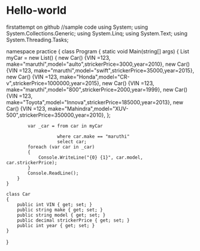 # Hello-world
firstattempt on github
//sample code
using System;
using System.Collections.Generic;
using System.Linq;
using System.Text;
using System.Threading.Tasks;

namespace practice
{
    class Program
    {
        static void Main(string[] args)
        {
            List<Car> myCar = new List<Car>()
          {
              new Car() {VIN =123, make="maruthi",model="aulto",strickerPrice=3000,year=2010},
              new Car() {VIN =123, make="maruthi",model="swift",strickerPrice=35000,year=2015},
              new Car() {VIN =123, make="Honda",model="CR-v",strickerPrice=1000000,year=2015},
              new Car() {VIN =123, make="maruthi",model="800",strickerPrice=2000,year=1999},
              new Car() {VIN =123, make="Toyota",model="Innova",strickerPrice=185000,year=2013},
              new Car() {VIN =123, make="Mahindra",model="XUV-500",strickerPrice=350000,year=2010},
          };

            var _car = from car in myCar

                       where car.make == "maruthi"
                       select car;
            foreach (var car in _car)
            {
                Console.WriteLine("{0} {1}", car.model, car.strickerPrice);
            }
            Console.ReadLine();
        }
    }

    class Car
    {
        public int VIN { get; set; }
        public string make { get; set; }
        public string model { get; set; }
        public decimal strickerPrice { get; set; }
        public int year { get; set; }
    }
 }
